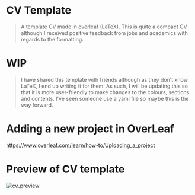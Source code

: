 # CV Template
> A template CV made in overleaf (LaTeX). This is quite a compact CV although I received positive feedback from jobs and academics with regards to the formatting.
# WIP
>  I have shared this template with friends although as they don't know LaTeX, I end up writing it for them. As such, I will be updating this so that it is more user-friendly to make changes to the colours, sections and contents. I've seen someone use a yaml file so maybe this is the way forward.

# Adding a new project in OverLeaf

https://www.overleaf.com/learn/how-to/Uploading_a_project

# Preview of CV template
![cv_preview](https://github.com/cgvoller/CV_template/assets/117443599/f0251440-67f6-4fd0-8548-8f5d6436f276)
